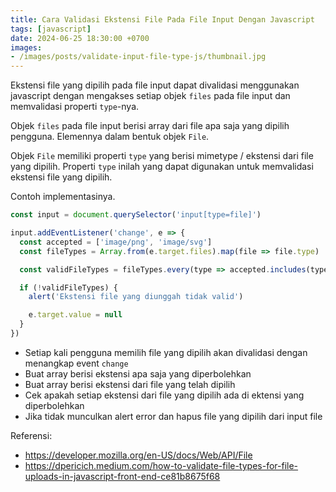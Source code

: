 ```yaml
---
title: Cara Validasi Ekstensi File Pada File Input Dengan Javascript
tags: [javascript]
date: 2024-06-25 18:30:00 +0700
images:
- /images/posts/validate-input-file-type-js/thumbnail.jpg
---
```


Ekstensi file yang dipilih pada file input dapat divalidasi menggunakan javascript dengan mengakses setiap objek `files` pada file input dan memvalidasi properti `type`-nya.

<!--more-->

Objek `files` pada file input berisi array dari file apa saja yang dipilih pengguna. Elemennya dalam bentuk objek `File`.

Objek `File` memiliki properti `type` yang berisi mimetype / ekstensi dari file yang dipilih. Properti `type` inilah yang dapat digunakan untuk memvalidasi ekstensi file yang dipilih.

Contoh implementasinya.

```js
const input = document.querySelector('input[type=file]')

input.addEventListener('change', e => {
  const accepted = ['image/png', 'image/svg']
  const fileTypes = Array.from(e.target.files).map(file => file.type)

  const validFileTypes = fileTypes.every(type => accepted.includes(type))

  if (!validFileTypes) {
    alert('Ekstensi file yang diunggah tidak valid')

    e.target.value = null
  }
})
```

- Setiap kali pengguna memilih file yang dipilih akan divalidasi dengan menangkap event `change`
- Buat array berisi ekstensi apa saja yang diperbolehkan
- Buat array berisi ekstensi dari file yang telah dipilih
- Cek apakah setiap ekstensi dari file yang dipilih ada di ektensi yang diperbolehkan
- Jika tidak munculkan alert error dan hapus file yang dipilih dari input file

Referensi:

- https://developer.mozilla.org/en-US/docs/Web/API/File
- https://dpericich.medium.com/how-to-validate-file-types-for-file-uploads-in-javascript-front-end-ce81b8675f68
